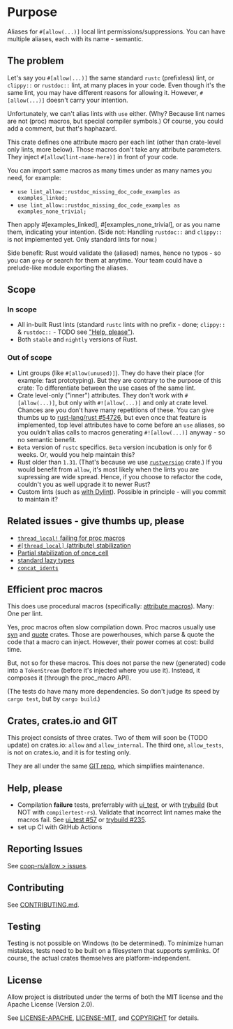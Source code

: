 # Purpose

Aliases for `#[allow(...)]` local lint permissions/suppressions. You can have multiple aliases, each
with its name - semantic.

## The problem

Let's say you `#[allow(...)]` the same standard `rustc` (prefixless) lint, or `clippy::` or
`rustdoc::` lint, at many places in your code. Even though it's the same lint, you may have
different reasons for allowing it. However, `#[allow(...)]` doesn't carry your intention.

Unfortunately, we can't alias lints with `use` either. (Why? Because lint names are not (proc)
macros, but special compiler symbols.) Of course, you could add a comment, but that's haphazard.

This crate defines one attribute macro per each lint (other than crate-level only lints, more
below). Those macros don't take any attribute parameters. They inject `#[allow(lint-name-here)]` in
front of your code.

You can import same macros as many times under as many names you need, for example:

- `use lint_allow::rustdoc_missing_doc_code_examples as examples_linked;`
- `use lint_allow::rustdoc_missing_doc_code_examples as examples_none_trivial;`

Then apply #[examples_linked], #[examples_none_trivial], or as you name them, indicating your
intention. (Side not: Handling `rustdoc::` and `clippy::` is not implemented yet. Only standard
lints for now.)

Side benefit: Rust would validate the (aliased) names, hence no typos - so you can `grep` or search
for them at anytime. Your team  could have a prelude-like module exporting the aliases.

## Scope

### In scope

- All in-built Rust lints (standard `rustc` lints with no prefix - done; `clippy::` & `rustdoc::` -
  TODO see ["Help, please"](#help-please)).
- Both `stable` and `nightly` versions of Rust.

### Out of scope

- Lint groups (like `#[allow(unused)]`). They do have their place (for example: fast prototyping).
  But they are contrary to the purpose of this crate: To differentiate between the use cases of the
  same lint.
- Crate level-only ("inner") attributes. They don't work with `#[allow(...)]`, but only with
  `#![allow(...)]` and only at crate level. Chances are you don't have many repetitions of these.
  You can give thumbs up to [rust-lang/rust #54726](https://github.com/rust-lang/rust/issues/54726),
  but even once that feature is implemented, top level attributes have to come before an `use`
  aliases, so you ouldn't alias calls to macros generating `#![allow(...)]` anyway - so no semantic
  benefit.
- `Beta` version of `rustc` specifics. `Beta` version incubation is only for 6 weeks. Or, would you
  help maintain this?
- Rust older than `1.31`. (That's because we use
  [`rustversion`](https://crates.io/crates/rustversion) crate.) If you would benefit from `allow`,
  it's most likely when the lints you are supressing are wide spread. Hence, if you choose to
  refactor the code, couldn't you as well upgrade it to newer Rust?
- Custom lints (such as [with
Dylint](https://blog.trailofbits.com/2021/11/09/write-rust-lints-without-forking-clippy/)). Possible
in principle - will you commit to maintain it?

## Related issues - give thumbs up, please

- [`thread_local!` failing for proc macros](https://github.com/rust-lang/rust/issues/66003)
- [`#[thread_local]` (attribute) stabilization](https://github.com/rust-lang/rust/issues/29594)
- [Partial stabilization of once_cell](https://github.com/rust-lang/rust/pull/105587)
- [standard lazy types](https://github.com/rust-lang/rfcs/pull/2788)
- [`concat_idents`](https://github.com/rust-lang/rust/issues/29599)

## Efficient proc macros

This does use procedural macros (specifically: [attribute
macros](https://doc.rust-lang.org/nightly/book/ch19-06-macros.html#attribute-like-macros)). Many:
One per lint.

Yes, proc macros often slow compilation down. Proc macros usually use
[syn](https://crates.io/crates/syn) and [quote](https://crates.io/crates/syn) crates. Those are
powerhouses, which parse & quote the code that a macro can inject. However, their power comes at
cost: build time.

But, not so for these macros. This does not parse the new (generated) code into a `TokenStream`
(before it's injected where you use it). Instead, it composes it (through the proc_macro API).

(The tests do have many more dependencies. So don't judge its speed by `cargo test`, but by `cargo
build`.)

## Crates, crates.io and GIT
This project consists of three crates. Two of them will soon be (TODO update) on crates.io: `allow`
and `allow_internal`. The third one, `allow_tests`, is not on crates.io, and it is for testing only.

They are all under the same [GIT repo](https://github.com/coop-rs/allow), which simplifies
maintenance.

## Help, please

- Compilation **failure** tests, preferrably with [ui_test](https://github.com/oli-obk/ui_test), or
  with [trybuild](https://github.com/dtolnay/trybuild) (but NOT with `compilertest-rs`). Validate
  that incorrect lint names make the macros fail. See [ui_test
  #57](https://github.com/oli-obk/ui_test/issues/57) or [trybuild
  #235](https://github.com/dtolnay/trybuild/issues/235).
- set up CI with GitHub Actions

## Reporting Issues

See [coop-rs/allow > issues](https://github.com/coop-rs/allow/issues).

## Contributing

See [CONTRIBUTING.md](CONTRIBUTING.md).

## Testing

Testing is not possible on Windows (to be determined). To minimize human mistakes, tests need to be
built on a filesystem that supports symlinks. Of course, the actual crates themselves are
platform-independent.

## License

Allow project is distributed under the terms of both the MIT license and the Apache License (Version
2.0).

See [LICENSE-APACHE](LICENSE-APACHE), [LICENSE-MIT](LICENSE-MIT), and [COPYRIGHT](COPYRIGHT) for
details.
